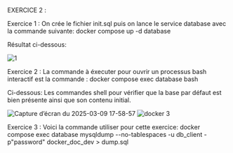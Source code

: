 EXERCICE 2 : 


Exercice 1 : 
On crée le fichier init.sql puis on lance le service database 
avec la commande suivante: docker compose up -d database

Résultat ci-dessous:

![1](https://github.com/user-attachments/assets/bb18b3db-6833-41aa-9216-08c40963df72)



Exercice 2 : 
La commande à éxecuter pour ouvrir un processus bash interactif est
la commande : docker compose exec database bash

Ci-dessous: Les commandes shell pour vérifier que la base par défaut est bien présente ainsi
que son contenu initial.

![Capture d’écran du 2025-03-09 17-58-57](https://github.com/user-attachments/assets/50e92afb-7cc7-4753-8a76-841ae2d81200)
![docker 3](https://github.com/user-attachments/assets/bae0d632-17b3-42de-bb2c-e627a3ccd675)


Exercice 3 : 
Voici la commande utiliser pour cette exercice: 
docker compose exec database mysqldump --no-tablespaces -u db_client -p"password" docker_doc_dev > dump.sql

